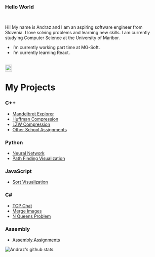 ### Hello World

<br />

Hi!
My name is Andraz and I am an aspiring software engineer from Slovenia. I love solving problems and learning new skills. I am currently studying Computer Science at the University of Maribor.


- I’m currently working part time at MG-Soft.
- I’m currently learning React.

<br />
<a href="https://www.linkedin.com/in/andraz-vrecko-9485b81a2/">
<img align="left" alt="Andraz Vrecko" width="22px" src="https://cdn.jsdelivr.net/npm/simple-icons@v3/icons/linkedin.svg" />
</a>
<br />

# My Projects

### C++
- <a href="https://github.com/andrazvrecko/MandelbrotExplorer">Mandelbrot Explorer</a>
- <a href="https://github.com/andrazvrecko/smallProjects/tree/main/huffman">Huffman Compression</a>
- <a href="https://github.com/andrazvrecko/smallProjects/tree/main/lzw">LZW Compression</a>
- <a href="https://github.com/andrazvrecko/smallProjects">Other School Assignments</a>

### Python
- <a href="https://github.com/andrazvrecko/NeuralNetwork">Neural Network</a>
- <a href="https://github.com/andrazvrecko/pathFinder">Path Finding Visualization</a>

### JavaScript
- <a href="https://andrazvrecko.github.io/sort-visualization/">Sort Visualization</a>
### C#
- <a href="https://github.com/andrazvrecko/TCPChat">TCP Chat</a>
- <a href="https://github.com/andrazvrecko/imageConnector">Merge Images</a>
- <a href="https://github.com/andrazvrecko/nQueens">N Queens Problem</a>
### Assembly
- <a href="https://github.com/andrazvrecko/assemblyProjects">Assembly Assignments</a>


![Andraz's github stats](https://github-readme-stats.vercel.app/api?username=andrazvrecko&show_icons=true&hide_border=true)
